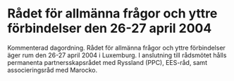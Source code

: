 # Rådet för allmänna frågor och yttre förbindelser den 26-27 april 2004

Kommenterad dagordning.
Rådet för allmänna frågor och yttre förbindelser äger rum den 26-27 april 2004 i Luxemburg. I anslutning till rådsmötet hålls permanenta partnersskapsrådet med Ryssland (PPC), EES-råd, samt associeringsråd med Marocko.
